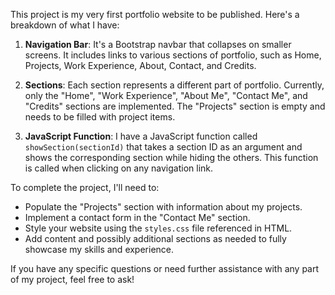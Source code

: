 This project is my very first portfolio website to be published. Here's a breakdown of what I have:

1. **Navigation Bar**: It's a Bootstrap navbar that collapses on smaller screens. It includes links to various sections of portfolio, such as Home, Projects, Work Experience, About, Contact, and Credits.

2. **Sections**: Each section represents a different part of portfolio. Currently, only the "Home", "Work Experience", "About Me", "Contact Me", and "Credits" sections are implemented. The "Projects" section is empty and needs to be filled with project items.

3. **JavaScript Function**: I have a JavaScript function called `showSection(sectionId)` that takes a section ID as an argument and shows the corresponding section while hiding the others. This function is called when clicking on any navigation link.

To complete the project, I'll need to:

- Populate the "Projects" section with information about my projects.
- Implement a contact form in the "Contact Me" section.
- Style your website using the `styles.css` file referenced in HTML.
- Add content and possibly additional sections as needed to fully showcase my skills and experience.

If you have any specific questions or need further assistance with any part of my project, feel free to ask!
